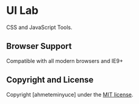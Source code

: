 # UI Lab
CSS and JavaScript Tools.

## Browser Support

Compatible with all modern browsers and IE9+


## Copyright and License

Copyright [ahmeteminyuce] under the [MIT license](LICENSE.md).
